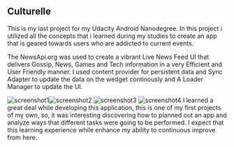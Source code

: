 ## Culturelle

This is my last project for my Udacity Android Nanodegree. In this project i utilized all the concepts that i learned during my studies to 
create an app that is geared towards users who are addicted to current events. 

The NewsApi.org was used to create a vibrant Live News Feed UI that delivers Gossip, News, Games and Tech information in a very Efficient
and User Friendly manner. I used content provider for persistent data and Sync Adapter to update the data on the wedget continously 
and A Loader Manager to update the UI.


![screenshot1](https://cloud.githubusercontent.com/assets/18495900/21952969/6e4095be-d9f9-11e6-8d81-7a7f100263a5.png)![screenshot2](https://cloud.githubusercontent.com/assets/18495900/21952971/6e41c5c4-d9f9-11e6-97a8-af4cedfdc3bb.png)
![screenshot3](https://cloud.githubusercontent.com/assets/18495900/21952970/6e41024c-d9f9-11e6-8877-997f3935b496.png) ![screenshot4](https://cloud.githubusercontent.com/assets/18495900/21952972/6e42c44c-d9f9-11e6-96de-089d6b0c4b99.png)
I learned a great deal while developing this application, this is one of my first projects of my own, so, it was interesting discovering how to 
planned out an app and analyze ways that different tasks were going to be performed. I expect that this learning experience while enhance my
ability to continuous improve from here.
